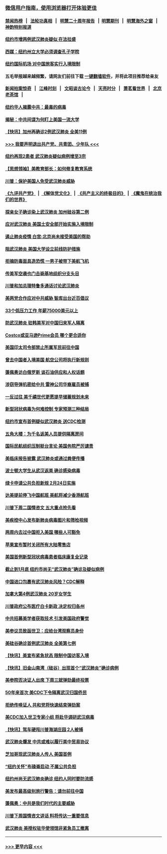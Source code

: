 ### [微信用户指南，使用浏览器打开体验更佳](https://github.com/gfw-breaker/banned-news1/blob/master/indexes/wechat-guide.md?t=0)
#### [禁闻热榜](热点新闻.md?t=0)  &nbsp;&nbsp;|&nbsp;&nbsp; [法轮功真相](https://github.com/gfw-breaker/truth/blob/master/README.md?t=0) &nbsp;&nbsp;|&nbsp;&nbsp; [明慧二十周年报告](https://github.com/gfw-breaker/mh-reports/blob/master/README.md?t=0) &nbsp;&nbsp;|&nbsp;&nbsp;[明慧期刊](https://github.com/gfw-breaker/mh-qikan) &nbsp;&nbsp;|&nbsp;&nbsp; [明慧海外之窗](https://github.com/gfw-breaker/mh-news/blob/master/README.md?t=0) &nbsp;&nbsp;|&nbsp;&nbsp; [神韵特别报道](https://github.com/gfw-breaker/mh-news/blob/master/shenyun.md?t=0)
#### [纽约市增两例武汉肺炎疑似 在法拉盛](../pages/nsc412/n11840625.md?t=02031901) 
#### [西媒：纽约州立大学必须调查孔子学院](../pages/nsc412/n11840637.md?t=02031901) 
#### [纽约国际机场  对中国旅客实行入境限制](../pages/nsc412/n11840619.md?t=02031901) 
#### 五毛举报越来越频繁，请网友们前往下载 [一键翻墙软件](https://github.com/gfw-breaker/ssr-accounts)，并将此项目推荐给亲友
#### [新闻拍案惊奇](https://github.com/gfw-breaker/banned-news1/blob/master/pages/link4.md) &nbsp;&nbsp;|&nbsp;&nbsp; [江峰时刻](https://github.com/gfw-breaker/banned-news1/blob/master/pages/link4.md) &nbsp;&nbsp;|&nbsp;&nbsp; [文昭谈古论今](https://github.com/gfw-breaker/banned-news1/blob/master/pages/link4.md) &nbsp;&nbsp;|&nbsp;&nbsp; [天亮时分](https://github.com/gfw-breaker/banned-news1/blob/master/pages/link4.md) &nbsp;&nbsp;|&nbsp;&nbsp; [萧茗看世界](https://github.com/gfw-breaker/banned-news1/blob/master/pages/link4.md) &nbsp;&nbsp;|&nbsp;&nbsp; [北京老茶馆](https://github.com/gfw-breaker/banned-news1/blob/master/pages/link4.md) &nbsp;&nbsp;|&nbsp;&nbsp; 
#### [纽约华人揭露中共：最毒的病毒](../pages/nsc412/n11840631.md?t=02031901) 
#### [揭秘：中共间谍为何盯上美国一流大学](../pages/nsc412/n11840270.md?t=02031901) 
#### [【快讯】加州再确诊2例武汉肺炎 全美11例](../pages/nsc412/n11840339.md?t=02031901) 
#### [>>> 我要声明退出共产党、共青团、少年队 <<<](https://github.com/begood0513/goodnews/blob/master/quit/letter.md) 
#### [纽约再现2患者 武汉肺炎疑似病例增至3宗](../pages/nsc412/n11840010.md?t=02031901) 
#### [【思想领袖】美教育部长：如何修复教育系统](../pages/nsc412/n11690865.md?t=02031901) 
#### [川普：保护美国人免受武汉肺炎威胁](../pages/nsc412/n11839718.md?t=02031901) 
#### [《九评共产党》](https://github.com/begood0513/9ping.md/blob/master/README.md) &nbsp;|&nbsp; [《解体党文化》](../../../../jtdwh.md/blob/master/README.md)  &nbsp;|&nbsp; [《共产主义的终极目的》](../../../../gczydzjmd.md/blob/master/README.md) &nbsp;|&nbsp; [《魔鬼在统治我们的世界》](../../../../mgztzwmdsj.md/blob/master/README.md) 
#### [探亲女子确诊染上武汉肺炎 加州硅谷第二例](../pages/nsc412/n11839784.md?t=02031901) 
#### [应对武汉肺炎 美国土安全部开始实施入境限制](../pages/nsc412/n11839729.md?t=02031901) 
#### [遏止肺炎疫情 白宫:北京尚未接受美国的帮助](../pages/nsc412/n11839660.md?t=02031901) 
#### [阻武汉肺炎 美国大学设立前线防护措施](../pages/nsc412/n11839479.md?t=02031901) 
#### [拒摘防毒面具造恐慌 一男子被带下美航飞机](../pages/nsc412/n11839455.md?t=02031901) 
#### [传美军空袭也门击毙基地组织分支头目](../pages/nsc412/n11839210.md?t=02031901) 
#### [川普和加总理特鲁多通话讨论武汉肺炎](../pages/nsc412/n11839128.md?t=02031901) 
#### [美两党合作应对中共威胁 智库出台近百倡议](../pages/nsc412/n11838437.md?t=02031901) 
#### [33个低压力工作 年薪75000美元以上](../pages/nsc412/n11834441.md?t=02031901) 
#### [防武汉肺炎 驻韩美军对中国归来军人隔离](../pages/nsc412/n11838970.md?t=02031901) 
#### [Costco或亚马逊Prime会员 哪个更合适你](../pages/nsc412/n11834459.md?t=02031901) 
#### [美国印太司令部禁止所属军民前往中国](../pages/nsc412/n11838418.md?t=02031901) 
#### [曾去中国者入境美国 航空公司将执行新规则](../pages/nsc412/n11838375.md?t=02031901) 
#### [蓬佩奥访白俄罗斯 谈石油供应和人权话题](../pages/nsc412/n11838242.md?t=02031901) 
#### [涉窃导弹机密给中共 雷神公司华裔雇员被捕](../pages/nsc412/n11838129.md?t=02031901) 
#### [一反过往 美千禧世代更愿提早储蓄规划未来](../pages/nsc412/n11837601.md?t=02031901) 
#### [新型冠状病毒为何难控制 专家预测三种结局](../pages/nsc412/n11838002.md?t=02031901) 
#### [纽约市宣布首例疑似武汉肺炎 送CDC检测](../pages/nsc412/n11837852.md?t=02031901) 
#### [五角大楼：为千名返美人员提供隔离房间](../pages/nsc412/n11837831.md?t=02031901) 
#### [国际民航组织压制挺台言论 美国务院严厉谴责](../pages/nsc412/n11837791.md?t=02031901) 
#### [美临床报告披露 武汉肺炎或通过粪便传播](../pages/nsc412/n11837626.md?t=02031901) 
#### [波士顿大学生从武汉返美 确诊感染病毒](../pages/nsc412/n11837580.md?t=02031901) 
#### [绿卡申请公共负担新规 2月24日实施](../pages/nsc412/n11836634.md?t=02031901) 
#### [达美提前停飞中国航班 美航将减少香港航班](../pages/nsc412/n11837649.md?t=02031901) 
#### [川普下周二国情咨文 五大重点抢先看](../pages/nsc412/n11837512.md?t=02031901) 
#### [美疾控中心发布新肺炎病毒图片和筛检视频](../pages/nsc412/n11837491.md?t=02031901) 
#### [两周内去过中国拒入美国 哪些人可豁免](../pages/nsc412/n11837400.md?t=02031901) 
#### [苹果宣布暂时关闭所有大陆零售店](../pages/nsc412/n11837097.md?t=02031901) 
#### [美国首例新型冠状病毒患者临床康复全记录](../pages/nsc412/n11836513.md?t=02031901) 
#### [截止到1月底  纽约市尚无“武汉肺炎”确诊及疑似病例](../pages/nsc412/n11836657.md?t=02031901) 
#### [中国进口包裹有武汉肺炎风险？CDC解释](../pages/nsc412/n11836321.md?t=02031901) 
#### [加拿大第4例武汉肺炎 20岁女学生](../pages/nsc412/n11836537.md?t=02031901) 
#### [川普政府公布医疗白卡新政 决定权归各州](../pages/nsc412/n11836336.md?t=02031901) 
#### [中共招募美学者获取技术 引发美国政府警觉](../pages/nsc412/n11836277.md?t=02031901) 
#### [美参议员致函世卫：应给台湾观察员身份](../pages/nsc412/n11836183.md?t=02031901) 
#### [美硅谷确诊首例武汉肺炎 全美第七例](../pages/nsc412/n11836093.md?t=02031901) 
#### [【快讯】美宣布紧急状态 限制中国访客入境](../pages/nsc412/n11836030.md?t=02031901) 
#### [【快讯】旧金山南湾（硅谷）出现首个“武汉肺炎”确诊病例](../pages/nsc412/n11836084.md?t=02031901) 
#### [美参院否决证人出席 下周三就弹劾最终投票](../pages/nsc412/n11835900.md?t=02031901) 
#### [50年来首次 美CDC下令隔离武汉归国侨民](../pages/nsc412/n11835854.md?t=02031901) 
#### [拒绝传唤证人 共和党将快速结束弹劾案](../pages/nsc412/n11835573.md?t=02031901) 
#### [美CDC加入世卫专家小组 将赴华调研武汉病毒](../pages/nsc412/n11835584.md?t=02031901) 
#### [【快讯】驾车硬闯川普海湖庄园 2人被捕](../pages/nsc412/n11835785.md?t=02031901) 
#### [武汉肺炎爆发 中共或难以履行美中贸易协议](../pages/nsc412/n11834752.md?t=02031901) 
#### [芝加哥现武汉肺炎人传人 美国首例](../pages/nsc412/n11834730.md?t=02031901) 
#### [“纽约关怀”布碌崙启动  不属公共负担](../pages/nsc412/n11834269.md?t=02031901) 
#### [纽约州尚无武汉肺炎确诊  纽约人同时要防流感](../pages/nsc412/n11834247.md?t=02031901) 
#### [美发布最高级别旅行警告：请勿前往中国](../pages/nsc412/n11834038.md?t=02031901) 
#### [蓬佩奥：中共是我们时代的主要威胁](../pages/nsc412/n11833434.md?t=02031901) 
#### [川普下周国情咨文讲话 料将传达一重要信息](../pages/nsc412/n11833714.md?t=02031901) 
#### [武汉肺炎 美授权驻华使领馆非紧急员工撤离](../pages/nsc412/n11833604.md?t=02031901) 

----
#### [ >>> 更早内容 <<< ](../indexes/nsc412-earlier.md)
